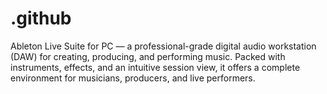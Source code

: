 # .github
Ableton Live Suite for PC — a professional-grade digital audio workstation (DAW) for creating, producing, and performing music. Packed with instruments, effects, and an intuitive session view, it offers a complete environment for musicians, producers, and live performers.
